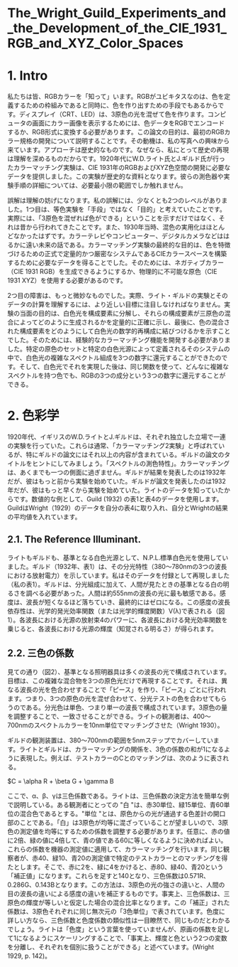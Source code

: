 # The_Wright_Guild_Experiments_and_the_Development_of_the_CIE_1931_RGB_and_XYZ_Color_Spaces

# 1. Intro

私たちは皆、RGBカラーを「知って」います。RGBがユビキタスなのは、色を定義するための枠組みであると同時に、色を作り出すための手段でもあるからです。ディスプレイ（CRT、LED）は、3原色の光を混ぜて色を作ります。コンピュータの画面にカラー画像を表示するためには、色データをRGBでエンコードするか、RGB形式に変換する必要があります。この論文の目的は、最初のRGBカラー規格の開発について説明することです。その動機は、私の写真への興味から来ています。アプローチは歴史的なものです。なぜなら、私にとって歴史の再現は理解を深めるものだからです。1920年代にW.D.ライト氏とJ.ギルド氏が行ったカラーマッチング実験は、CIE 1931年のRGBおよびXYZ色空間の開発に必要なデータを提供しました。この実験が歴史的な資料となります。彼らの測色器や実験手順の詳細については、必要最小限の範囲でしか触れません。

誤解は理解の妨げになります。私の誤解には、少なくとも2つのレベルがありました。1つ目は、等色実験を「手段」ではなく「目的」と考えていたことです。実際には、「3原色を混ぜれば色ができる」ということを示すだけではなく、それは昔から行われてきたことです。また、1930年当時、混色の実用化はほとんどなかったはずです。カラーテレビやコンピューター、デジタルカメラなどははるかに遠い未来の話である。カラーマッチング実験の最終的な目的は、色を特徴づけるための正式で定量的かつ厳密なシステムであるCIEカラースペースを構築するために必要なデータを得ることでした。そのためには、ネガティブカラー（CIE 1931 RGB）を生成できるようにするか、物理的に不可能な原色（CIE 1931 XYZ）を使用する必要があるのです。

2つ目の障害は、もっと微妙なものでした。実際、ライト・ギルドの実験とそのデータの計算を理解するには、より近しい目標に注目しなければなりません。実験の当面の目的は、白色光を構成要素に分解し、それらの構成要素が三原色の混合によってどのように生成されるかを定量的に正確に示し、最後に、色の混合された構成要素をどのようにして白色光の数学的再構成に結びつけるかを示すことでした。そのためには、経験的なカラーマッチング機能を開発する必要がありました。特定の原色のセットと特定の白色光源によって定義されるそのシステムの中で、白色光の複雑なスペクトル組成を3つの数字に還元することができたのです。そして、白色光でそれを実現した後は、同じ関数を使って、どんなに複雑なスペクトルを持つ色でも、RGBの3つの成分という3つの数字に還元することができる。

# 2. 色彩学

1920年代、イギリスのW.D.ライトとJ.ギルドは、それぞれ独立した立場で一連の実験を行っていた。これらは通常、「カラーマッチング2実験」と呼ばれているが、特にギルドの論文にはそれ以上の内容が含まれている。ギルドの論文のタイトルをヒントにしてみましょう。「スペクトルの測色特性」。カラーマッチングは、あくまでも一つの側面に過ぎません。ギルドが結果を発表したのは1932年だが、彼はもっと前から実験を始めていた。ギルドが論文を発表したのは1932年だが、彼はもっと早くから実験を始めていた。ライトのデータを知っていたからです。数値的な例として、Guild (1932) の表1と表4のデータを使用します。GuildはWright（1929）のデータを自分の表4に取り入れ、自分とWrightの結果の平均値を入れています。

## 2.1. The Reference Illuminant.

ライトもギルドも、基準となる白色光源として、N.P.L.標準白色光を使用していました。ギルド（1932年、表1）は、その分光特性（380〜780nmの3つの波長における放射電力）を示しています。私はそのデータを付録として再現しました（私の表1）。ギルドは、分光組成に加えて、人間が見たときの基準となる白の明るさを調べる必要があった。人間は約555nmの波長の光に最も敏感である。感度は、波長が短くなるほど落ちていき、最終的にはゼロになる。この感度の波長依存性は、光学的発光効率関数（または光学的輝度関数）V(λ)で表される（図1）。各波長における光源の放射束4のパワーに、各波長における発光効率関数を乗じると、各波長における光源の輝度（知覚される明るさ）が得られます。

## 2.2. 三色の係数

見ての通り（図2）、基準となる照明器具は多くの波長の光で構成されています。目標は、この複雑な混合物を3つの原色光だけで再現することです。それは、異なる波長の光を色合わせすることで「ピース」を作り、「ピース」ごとに行われます。つまり、3つの原色の光を混ぜ合わせて、分光テストの色を合わせてもらうのである。分光色は単色、つまり単一の波長で構成されています。3原色の量を調整することで、一致させることができる。ライトの観測者は、400〜700nmのスペクトルカラーを10nm単位でマッチングさせた（Wright 1930）。

ギルドの観測装置は、380〜700nmの範囲を5nmステップでカバーしています。ライトとギルドは、カラーマッチングの関係を、3色の係数の和が1になるように表現した。例えば、テストカラーのCとのマッチングは、次のように表される。

$C = \alpha R + \beta G + \gamma B

ここで、α、β、γは三色係数である。ライトは、三色係数の決定方法を簡単な例で説明している。ある観測者にとっての "白 "は、赤30単位、緑15単位、青60単位の混合色であるとする。"単位 "とは、原色からの光が通過する色差計の開口部のことである。「白」は3原色が均等に混ざっていることが望ましいので、3原色の測定値を均等にするための係数を調整する必要があります。任意に、赤の値に2倍、緑の値に4倍して、青の値である60に等しくなるように決めればよい。これらの係数を機器の測定値に適用して、カラーマッチングを行います。同じ観察者が、赤40、緑10、青20の測定値で特定のテストカラーとのマッチングを得たとします。そこで、赤に2を、緑に4をかけると、赤80、緑40、青20という「補正値」になります。これらを足すと140となり、三色係数は0.571R、0.286G、0.143Bとなります。この方法は、3原色の光の強さの違いと、人間の目の波長の違いによる感度の違いを補正するものです。事実上、三色係数は、三原色の輝度が等しいと仮定した場合の混合比率となります。この「補正」された係数は、3原色それぞれに同じ無次元の「3色単位」で表されています。色度に詳しい方なら、三色係数と色度係数の類似性は一目瞭然で、同じものだとわかるでしょう。ライトは「色度」という言葉を使っていませんが、原画の係数を足して1になるようにスケーリングすることで、「事実上、輝度と色という2つの変数を分離し、それぞれを個別に扱うことができる」と述べています。(Wright 1929, p. 142)。